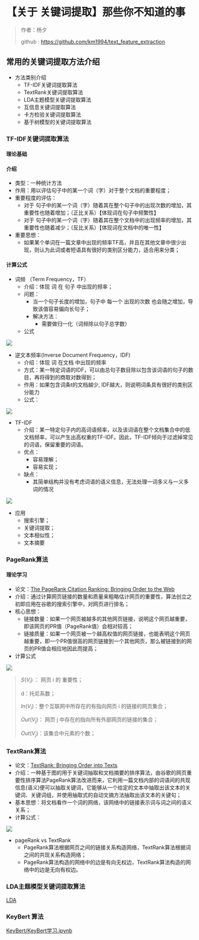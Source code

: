# 【关于 关键词提取】那些你不知道的事

> 作者：杨夕
> 
> github : https://github.com/km1994/text_feature_extraction

## 常用的关键词提取方法介绍

- 方法类别介绍
  - TF-IDF关键词提取算法
  - TextRank关键词提取算法
  - LDA主题模型关键词提取算法
  - 互信息关键词提取算法
  - 卡方检验关键词提取算法
  - 基于树模型的关键词提取算法

### TF-IDF关键词提取算法

#### 理论基础

#### 介绍

- 类型：一种统计方法
- 作用：用以评估句子中的某一个词（字）对于整个文档的重要程度；
- 重要程度的评估：
  - 对于 句子中的某一个词（字）随着其在整个句子中的出现次数的增加，其重要性也随着增加；（正比关系）【体现词在句子中频繁性】
  - 对于 句子中的某一个词（字）随着其在整个文档中的出现频率的增加，其重要性也随着减少；（反比关系）【体现词在文档中的唯一性】
- 重要思想：
  - 如果某个单词在一篇文章中出现的频率TF高，并且在其他文章中很少出现，则认为此词或者短语具有很好的类别区分能力，适合用来分类；

#### 计算公式

- 词频 （Term Frequency，TF）
  - 介绍：体现 词 在 句子 中出现的频率；
  - 问题：
    - 当一个句子长度的增加，句子中 每一个 出现的次数 也会随之增加，导致该值容易偏向长句子；
    - 解决方法：
      - 需要做归一化（词频除以句子总字数）
  - 公式

![](img/20200809105640.png)

- 逆文本频率(Inverse Document Frequency，IDF)
  - 介绍：体现 词 在文档 中出现的频率
  - 方式：某一特定词语的IDF，可以由总句子数目除以包含该词语的句子的数目，再将得到的商取对数得到；
  - 作用：如果包含词条t的文档越少, IDF越大，则说明词条具有很好的类别区分能力
  - 公式：

![](img/20200809110034.png)

- TF-IDF
  - 介绍：某一特定句子内的高词语频率，以及该词语在整个文档集合中的低文档频率，可以产生出高权重的TF-IDF。因此，TF-IDF倾向于过滤掉常见的词语，保留重要的词语。
  - 优点：
    - 容易理解；
    - 容易实现；
  - 缺点：
    - 其简单结构并没有考虑词语的语义信息，无法处理一词多义与一义多词的情况

![](img/20200809110358.png)

- 应用
  - 搜索引擎；
  - 关键词提取；
  - 文本相似性；
  - 文本摘要

### PageRank算法

#### 理论学习

- 论文：[The PageRank Citation Ranking: Bringing Order to the Web](http://ilpubs.stanford.edu:8090/422/1/1999-66.pdf)
- 介绍：通过计算网页链接的数量和质量来粗略估计网页的重要性，算法创立之初即应用在谷歌的搜索引擎中，对网页进行排名；
- 核心思想：
  - 链接数量：如果一个网页被越多的其他网页链接，说明这个网页越重要，即该网页的PR值（PageRank值）会相对较高；
  - 链接质量：如果一个网页被一个越高权值的网页链接，也能表明这个网页越重要，即一个PR值很高的网页链接到一个其他网页，那么被链接到的网页的PR值会相应地因此而提高；
- 计算公式

![](img/20200809121756.png)

> $S(V_i)$ ： 网页 i 的 重要性；
> 
> d：托尼系数；
> 
> $ln(V_i)$：整个互联网中所存在的有指向网页 i 的链接的网页集合；
> 
> $Out(V_j)$： 网页 j 中存在的指向所有外部网页的链接的集合；
> 
> $Out(V_j)$：该集合中元素的个数；

### TextRank算法

- 论文：[TextRank: Bringing Order into Texts](https://web.eecs.umich.edu/~mihalcea/papers/mihalcea.emnlp04.pdf)
- 介绍：一种基于图的用于关键词抽取和文档摘要的排序算法，由谷歌的网页重要性排序算法PageRank算法改进而来，它利用一篇文档内部的词语间的共现信息(语义)便可以抽取关键词，它能够从一个给定的文本中抽取出该文本的关键词、关键词组，并使用抽取式的自动文摘方法抽取出该文本的关键句；
- 基本思想：将文档看作一个词的网络，该网络中的链接表示词与词之间的语义关系；
- 计算公式：

![](img/20200809122329.png)

- pageRank vs TextRank
  - PageRank算法根据网页之间的链接关系构造网络，TextRank算法根据词之间的共现关系构造网络；
  - PageRank算法构造的网络中的边是有向无权边，TextRank算法构造的网络中的边是无向有权边。

### LDA主题模型关键词提取算法

[LDA](LDA)

### KeyBert 算法

[KeyBert/KeyBert学习.ipynb](KeyBert/KeyBert学习.ipynb)